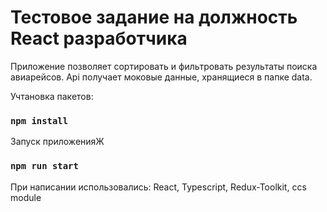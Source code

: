 # Тестовое задание на должность React разработчика

Приложение позволяет сортировать и фильтровать результаты поиска авиарейсов. Api получает моковые данные, хранящиеся в папке data.

Учтановка пакетов:

### `npm install`

Запуск приложенияЖ

### `npm run start`

При написании использовались: React, Typescript, Redux-Toolkit, ccs module

